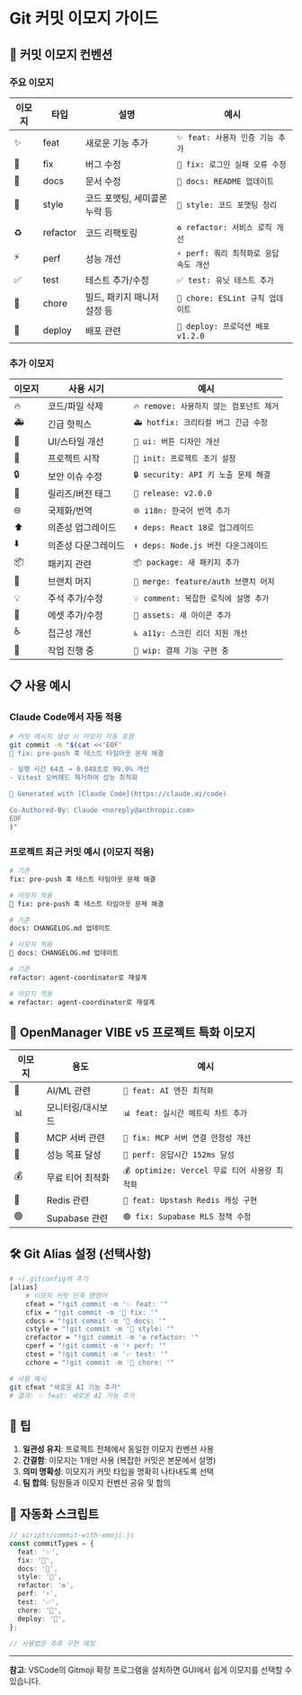 # Git 커밋 이모지 가이드

## 🎯 커밋 이모지 컨벤션

### 주요 이모지

| 이모지 | 타입     | 설명                          | 예시                                    |
| ------ | -------- | ----------------------------- | --------------------------------------- |
| ✨     | feat     | 새로운 기능 추가              | `✨ feat: 사용자 인증 기능 추가`        |
| 🐛     | fix      | 버그 수정                     | `🐛 fix: 로그인 실패 오류 수정`         |
| 📝     | docs     | 문서 수정                     | `📝 docs: README 업데이트`              |
| 🎨     | style    | 코드 포맷팅, 세미콜론 누락 등 | `🎨 style: 코드 포맷팅 정리`            |
| ♻️     | refactor | 코드 리팩토링                 | `♻️ refactor: 서비스 로직 개선`         |
| ⚡     | perf     | 성능 개선                     | `⚡ perf: 쿼리 최적화로 응답 속도 개선` |
| ✅     | test     | 테스트 추가/수정              | `✅ test: 유닛 테스트 추가`             |
| 🔧     | chore    | 빌드, 패키지 매니저 설정 등   | `🔧 chore: ESLint 규칙 업데이트`        |
| 🚀     | deploy   | 배포 관련                     | `🚀 deploy: 프로덕션 배포 v1.2.0`       |

### 추가 이모지

| 이모지 | 사용 시기           | 예시                                     |
| ------ | ------------------- | ---------------------------------------- |
| 🔥     | 코드/파일 삭제      | `🔥 remove: 사용하지 않는 컴포넌트 제거` |
| 🚑     | 긴급 핫픽스         | `🚑 hotfix: 크리티컬 버그 긴급 수정`     |
| 💄     | UI/스타일 개선      | `💄 ui: 버튼 디자인 개선`                |
| 🎉     | 프로젝트 시작       | `🎉 init: 프로젝트 초기 설정`            |
| 🔒     | 보안 이슈 수정      | `🔒 security: API 키 노출 문제 해결`     |
| 🔖     | 릴리즈/버전 태그    | `🔖 release: v2.0.0`                     |
| 🌐     | 국제화/번역         | `🌐 i18n: 한국어 번역 추가`              |
| ⬆️     | 의존성 업그레이드   | `⬆️ deps: React 18로 업그레이드`         |
| ⬇️     | 의존성 다운그레이드 | `⬇️ deps: Node.js 버전 다운그레이드`     |
| 📦     | 패키지 관련         | `📦 package: 새 패키지 추가`             |
| 🔀     | 브랜치 머지         | `🔀 merge: feature/auth 브랜치 머지`     |
| 💡     | 주석 추가/수정      | `💡 comment: 복잡한 로직에 설명 추가`    |
| 🍱     | 에셋 추가/수정      | `🍱 assets: 새 아이콘 추가`              |
| ♿     | 접근성 개선         | `♿ a11y: 스크린 리더 지원 개선`         |
| 🚧     | 작업 진행 중        | `🚧 wip: 결제 기능 구현 중`              |

## 📋 사용 예시

### Claude Code에서 자동 적용

```bash
# 커밋 메시지 생성 시 이모지 자동 포함
git commit -m "$(cat <<'EOF'
🐛 fix: pre-push 훅 테스트 타임아웃 문제 해결

- 실행 시간 64초 → 0.048초로 99.9% 개선
- Vitest 오버헤드 제거하여 성능 최적화

🤖 Generated with [Claude Code](https://claude.ai/code)

Co-Authored-By: Claude <noreply@anthropic.com>
EOF
)"
```

### 프로젝트 최근 커밋 예시 (이모지 적용)

```bash
# 기존
fix: pre-push 훅 테스트 타임아웃 문제 해결

# 이모지 적용
🐛 fix: pre-push 훅 테스트 타임아웃 문제 해결

# 기존
docs: CHANGELOG.md 업데이트

# 이모지 적용
📝 docs: CHANGELOG.md 업데이트

# 기존
refactor: agent-coordinator로 재설계

# 이모지 적용
♻️ refactor: agent-coordinator로 재설계
```

## 🎯 OpenManager VIBE v5 프로젝트 특화 이모지

| 이모지 | 용도              | 예시                                          |
| ------ | ----------------- | --------------------------------------------- |
| 🤖     | AI/ML 관련        | `🤖 feat: AI 엔진 최적화`                     |
| 📊     | 모니터링/대시보드 | `📊 feat: 실시간 메트릭 차트 추가`            |
| 🔌     | MCP 서버 관련     | `🔌 fix: MCP 서버 연결 안정성 개선`           |
| 🎯     | 성능 목표 달성    | `🎯 perf: 응답시간 152ms 달성`                |
| 💰     | 무료 티어 최적화  | `💰 optimize: Vercel 무료 티어 사용량 최적화` |
| 🔴     | Redis 관련        | `🔴 feat: Upstash Redis 캐싱 구현`            |
| 🟢     | Supabase 관련     | `🟢 fix: Supabase RLS 정책 수정`              |

## 🛠️ Git Alias 설정 (선택사항)

```bash
# ~/.gitconfig에 추가
[alias]
    # 이모지 커밋 단축 명령어
    cfeat = "!git commit -m '✨ feat: '"
    cfix = "!git commit -m '🐛 fix: '"
    cdocs = "!git commit -m '📝 docs: '"
    cstyle = "!git commit -m '🎨 style: '"
    crefactor = "!git commit -m '♻️ refactor: '"
    cperf = "!git commit -m '⚡ perf: '"
    ctest = "!git commit -m '✅ test: '"
    cchore = "!git commit -m '🔧 chore: '"

# 사용 예시
git cfeat "새로운 AI 기능 추가"
# 결과: ✨ feat: 새로운 AI 기능 추가
```

## 📌 팁

1. **일관성 유지**: 프로젝트 전체에서 동일한 이모지 컨벤션 사용
2. **간결함**: 이모지는 1개만 사용 (복잡한 커밋은 본문에서 설명)
3. **의미 명확성**: 이모지가 커밋 타입을 명확히 나타내도록 선택
4. **팀 합의**: 팀원들과 이모지 컨벤션 공유 및 합의

## 🔄 자동화 스크립트

```typescript
// scripts/commit-with-emoji.js
const commitTypes = {
  feat: '✨',
  fix: '🐛',
  docs: '📝',
  style: '🎨',
  refactor: '♻️',
  perf: '⚡',
  test: '✅',
  chore: '🔧',
  deploy: '🚀',
};

// 사용법은 추후 구현 예정
```

---

**참고**: VSCode의 Gitmoji 확장 프로그램을 설치하면 GUI에서 쉽게 이모지를 선택할 수 있습니다.
